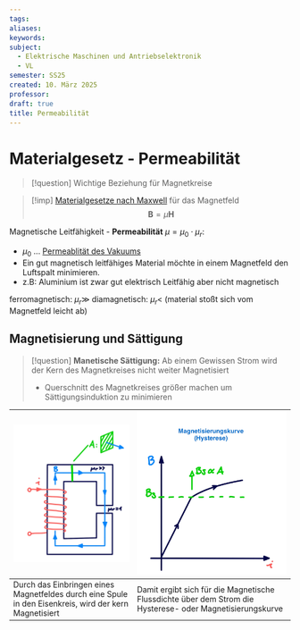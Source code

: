 ```yaml
---
tags: 
aliases: 
keywords: 
subject:
  - Elektrische Maschinen und Antriebselektronik
  - VL
semester: SS25
created: 10. März 2025
professor:
draft: true
title: Permeabilität
---
```

 

# Materialgesetz - Permeabilität
> [!question] Wichtige Beziehung für Magnetkreise


> [!imp] [Materialgesetze nach Maxwell](Maxwell.md#^MATG) für das Magnetfeld
> $$\mathbf{B}= \mu \mathbf{H}$$

Magnetische Leitfähigkeit - **Permeabilität** $\mu = \mu_{0}\cdot\mu_{r}$:
- $\mu_{0}$ ... [Permeablität des Vakuums](../Physik/Konstanten/Permeablität%20des%20Vakuums.md)
- Ein gut magnetisch leitfähiges Material möchte in einem Magnetfeld den Luftspalt minimieren.
- z.B: Aluminium ist zwar gut elektrisch Leitfähig aber nicht magnetisch

ferromagnetisch: $\mu_{r} \gg$ 
diamagnetisch: $\mu_{r}<$  (material stoßt sich vom Magnetfeld leicht ab)

## Magnetisierung und Sättigung

> [!question]  **Manetische Sättigung:** Ab einem Gewissen Strom wird der Kern des Magnetkreises nicht weiter Magnetisiert
> - Querschnitt des Magnetkreises größer machen um Sättigungsinduktion zu minimieren

| ![invert_dark\|200](assets/Mkreis.png)                                                                 | ![invert_dark\|200](assets/Mkurve.png)                                                                    |
| ------------------------------------------------------------------------------------------------------ | --------------------------------------------------------------------------------------------------------- |
| Durch das Einbringen eines Magnetfeldes durch eine Spule in den Eisenkreis, wird der kern Magnetisiert | Damit ergibt sich für die Magnetische Flussdichte über dem Strom die Hysterese- oder Magnetisierungskurve |